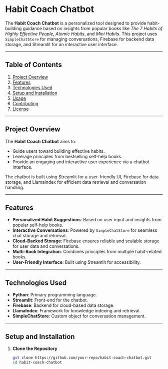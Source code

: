 # Habit Coach Chatbot

The **Habit Coach Chatbot** is a personalized tool designed to provide habit-building guidance based on insights from popular books like *The 7 Habits of Highly Effective People*, *Atomic Habits*, and *Mini Habits*. This project uses `SimpleChatStore` for managing conversations, Firebase for backend data storage, and Streamlit for an interactive user interface.

---

## Table of Contents

1. [Project Overview](#project-overview)
2. [Features](#features)
3. [Technologies Used](#technologies-used)
4. [Setup and Installation](#setup-and-installation)
5. [Usage](#usage)
6. [Contributing](#contributing)
7. [License](#license)

---

## Project Overview

The **Habit Coach Chatbot** aims to:
- Guide users toward building effective habits.
- Leverage principles from bestselling self-help books.
- Provide an engaging and interactive user experience via a chatbot interface.

The chatbot is built using Streamlit for a user-friendly UI, Firebase for data storage, and LlamaIndex for efficient data retrieval and conversation handling.

---

## Features

- **Personalized Habit Suggestions**: Based on user input and insights from popular self-help books.
- **Interactive Conversations**: Powered by `SimpleChatStore` for seamless chat storage and retrieval.
- **Cloud-Backed Storage**: Firebase ensures reliable and scalable storage for user data and conversations.
- **Multi-Book Integration**: Combines principles from multiple habit-related books.
- **User-Friendly Interface**: Built using Streamlit for accessibility.

---

## Technologies Used

- **Python**: Primary programming language.
- **Streamlit**: Front-end for the chatbot.
- **Firebase**: Backend for cloud-based data storage.
- **LlamaIndex**: Framework for knowledge indexing and retrieval.
- **SimpleChatStore**: Custom object for conversation management.

---

## Setup and Installation

1. **Clone the Repository**
   ```bash
   git clone https://github.com/your-repo/habit-coach-chatbot.git
   cd habit-coach-chatbot
